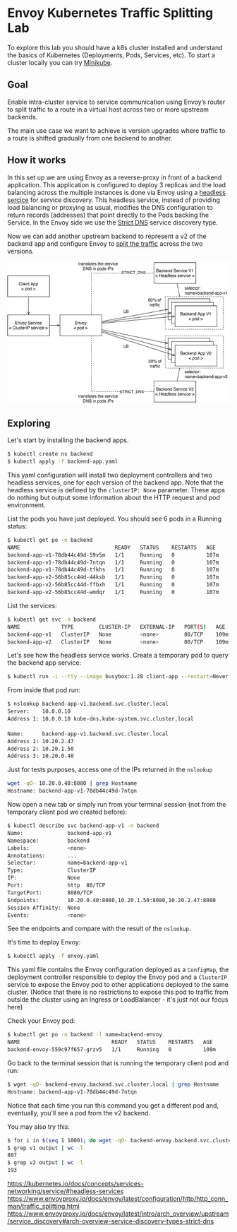 # Envoy Kubernetes Traffic Splitting Lab

To explore this lab you should have a k8s cluster installed and understand the
basics of Kubernetes (Deployments, Pods, Services, etc). To start a cluster
locally you can try [Minikube](https://kubernetes.io/docs/tasks/tools/install-minikube/).

## Goal

Enable intra-cluster service to service communication using Envoy’s router to
split traffic to a route in a virtual host across two or more upstream backends.

The main use case we want to achieve is version upgrades where traffic to a
route is shifted gradually from one backend to another.

## How it works

In this set up we are using Envoy as a reverse-proxy in front of a backend
application. This application is configured to deploy 3 replicas and the load balancing
across the multiple instances is done via Envoy using a [headless sercice](https://kubernetes.io/docs/concepts/services-networking/service/#headless-services) for
service discovery. This headless service, instead of providing load balancing or
proxying as usual, modifies the DNS configuration to return records (addresses) that point
directly to the Pods backing the Service. In the Envoy side we use the [Strict DNS](https://www.envoyproxy.io/docs/envoy/latest/intro/arch_overview/upstream/service_discovery#arch-overview-service-discovery-types-strict-dns)
service discovery type.

Now we can add another upstream backend to represent a v2 of the backend app and
configure Envoy to [split the traffic](https://www.envoyproxy.io/docs/envoy/latest/configuration/http/http_conn_man/traffic_splitting.html) across the two versions.

![Envoy Traffic Splitting](envoy_traffic_splitting.jpg)

## Exploring

Let's start by installing the backend apps.

```bash
$ kubectl create ns backend
$ kubectl apply -f backend-app.yaml
```

This yaml configuration will install two deployment controllers and two headless
services, one for each version of the backend app. Note that the headless service
is defined by the `clusterIP: None` parameter. These apps do nothing but output
some information about the HTTP request and pod environment.

List the pods you have just deployed. You should see 6 pods in a Running status:

```bash
$ kubectl get po -n backend
NAME                              READY   STATUS    RESTARTS   AGE
backend-app-v1-78db44c49d-59v5m   1/1     Running   0          107m
backend-app-v1-78db44c49d-7ntqn   1/1     Running   0          107m
backend-app-v1-78db44c49d-tfkhs   1/1     Running   0          107m
backend-app-v2-56b85cc44d-44ksb   1/1     Running   0          107m
backend-app-v2-56b85cc44d-ffbxh   1/1     Running   0          107m
backend-app-v2-56b85cc44d-wmdqr   1/1     Running   0          107m
```

List the services:

```bash
$ kubectl get svc -n backend
NAME             TYPE        CLUSTER-IP   EXTERNAL-IP   PORT(S)   AGE
backend-app-v1   ClusterIP   None         <none>        80/TCP    109m
backend-app-v2   ClusterIP   None         <none>        80/TCP    109m
```

Let's see how the headless service works. Create a temporary pod to query the
backend app service:

```bash
$ kubectl run -i --tty --image busybox:1.28 client-app --restart=Never --rm
```

From inside that pod run:

```bash
$ nslookup backend-app-v1.backend.svc.cluster.local
Server:    10.0.0.10
Address 1: 10.0.0.10 kube-dns.kube-system.svc.cluster.local

Name:      backend-app-v1.backend.svc.cluster.local
Address 1: 10.20.2.47
Address 2: 10.20.1.50
Address 3: 10.20.0.40

```

Just for tests purposes, access one of the IPs returned in the `nslookup`

```bash
wget -qO- 10.20.0.40:8080 | grep Hostname
Hostname: backend-app-v1-78db44c49d-7ntqn
```

Now open a new tab or simply run from your terminal session (not from the 
temporary client pod we created before):

```bash
$ kubectl describe svc backend-app-v1 -n backend
Name:              backend-app-v1
Namespace:         backend
Labels:            <none>
Annotations:       ...
Selector:          name=backend-app-v1
Type:              ClusterIP
IP:                None
Port:              http  80/TCP
TargetPort:        8080/TCP
Endpoints:         10.20.0.40:8080,10.20.1.50:8080,10.20.2.47:8080
Session Affinity:  None
Events:            <none>
```

See the endpoints and compare with the result of the `nslookup`.

It's time to deploy Envoy:

```bash
$ kubectl apply -f envoy.yaml
```

This yaml file contains the Envoy configuration deployed as a `ConfigMap`, the
deployment controller responsible to deploy the Envoy pod and a `ClusterIP` service to
expose the Envoy pod to other applications deployed to the same cluster. (Notice
that there is no restrictions to expose this pod to traffic from outside
the cluster using an Ingress or LoadBalancer - it's just not our focus here)

Check your Envoy pod:

```bash
$ kubectl get po -n backend -l name=backend-envoy
NAME                             READY   STATUS    RESTARTS   AGE
backend-envoy-559c97f657-grzv5   1/1     Running   0          108m
```

Go back to the terminal session that is running the temporary client pod and run:

```bash
$ wget -qO- backend-envoy.backend.svc.cluster.local | grep Hostname
Hostname: backend-app-v1-78db44c49d-7ntqn
```

Notice that each time you run this command you get a different pod and, eventually,
you'll see a pod from the v2 backend.

You may also try this:

```bash
$ for i in $(seq 1 1000); do wget -qO- backend-envoy.backend.svc.cluster.local | grep Hostname; done > output
$ grep v1 output | wc -l
807
$ grep v2 output | wc -l
193
```

https://kubernetes.io/docs/concepts/services-networking/service/#headless-services
https://www.envoyproxy.io/docs/envoy/latest/configuration/http/http_conn_man/traffic_splitting.html
https://www.envoyproxy.io/docs/envoy/latest/intro/arch_overview/upstream/service_discovery#arch-overview-service-discovery-types-strict-dns
